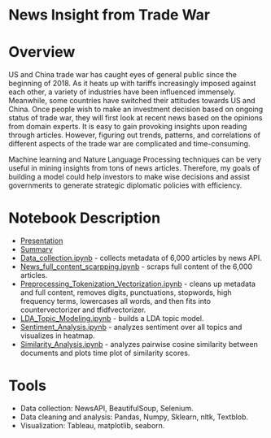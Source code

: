 # News Insight from Trade War

# Overview
US and China trade war has caught eyes of general public since the beginning of 2018. As it heats up with tariffs increasingly imposed against each other, a variety of industries have been influenced immensely. Meanwhile, some countries have switched their attitudes towards US and China.  Once people wish to make an investment decision based on ongoing status of trade war, they will first look at recent news based on the opinions from domain experts. It is easy to gain provoking insights upon reading through articles. However, figuring out trends, patterns, and correlations of different aspects of the trade war are complicated and time-consuming. 

Machine learning and Nature Language Processing techniques can be very useful in mining insights from tons of news articles. Therefore, my goals of building a model could help investors to make wise decisions and assist governments to generate strategic diplomatic policies with efficiency.

# Notebook Description
* [Presentation](https://github.com/leo2506/metis-work/blob/master/Project%204/Slides/Trade%20War%20Insights%20from%20News.pdf)
* [Summary](https://liuriguang.wixsite.com/leo2506-1/blog/trade-war-insights-from-news)
* [Data_collection.ipynb](Data_collection.ipynb) - collects metadata of 6,000 articles by news API.
* [News_full_content_scarpping.ipynb](Data_cleaning.ipynb) - scraps full content of the 6,000 articles.
* [Preprocessing_Tokenization_Vectorization.ipynb](Preprocessing_Tokenization_Vectorization.ipynb) - cleans up metadata and full content, removes digits, punctuations, stopwords, high frequency terms, lowercases all words, and then fits into countervectorizer and tfidfvectorizer.
* [LDA_Topic_Modeling.ipynb](LDA_Topic_Modeling.ipynb) - builds a LDA topic model.
* [Sentiment_Analysis.ipynb](Sentiment_Analysis.ipynb) - analyzes sentiment over all topics and visualizes in heatmap.
* [Similarity_Analysis.ipynb](Similarity_Analysis.ipynb) - analyzes pairwise cosine similarity between documents and plots time plot of similarity scores.

# Tools
- Data collection: NewsAPI, BeautifulSoup, Selenium.
- Data cleaning and analysis: Pandas, Numpy, Sklearn, nltk, Textblob.
- Visualization: Tableau, matplotlib, seaborn.
